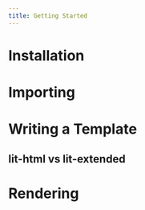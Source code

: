 ```yaml
---
title: Getting Started
---
```


# Installation

# Importing

# Writing a Template

## lit-html vs lit-extended

# Rendering
